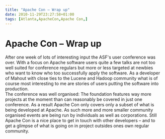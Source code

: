 ```yaml
---
title: "Apache Con – Wrap up"
date: 2010-11-29T23:27:58+01:00
tags: [Atlanta,ApacheCon,Apache Con,]
---
```


# Apache Con – Wrap up


After one week of lots of interesting input the ASF's user conference was over. With a focus on Apache software users 
quite a few talks are not too well suited for conference regulars but more or less targeted at newbies who want to know 
who too successfully apply the software. As a developer of Mahout with close ties to the Lucene and Hadoop community 
what is of course most interesting to me are stories of users putting the software into production.<br>The conference 
was well organised: The foundation features way more projects at the moment than can reasonably be covered in just one 
conference. As a result Apache Con only covers only a subset of what is being developed at Apache. As such more and 
more smaller community organised events are being run by individuals as well as corporations. Still Apache Con is a 
nice place to get in touch with other developers – and to get a glimpse of what is going on in project outsides ones 
own regular community.
